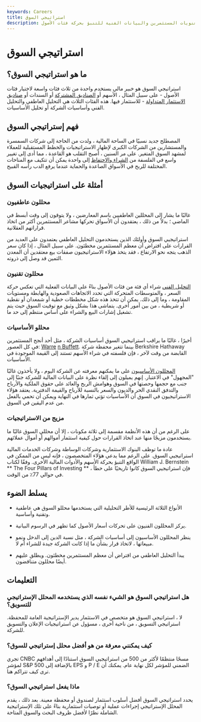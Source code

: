 ```yaml
---
keywords: Careers
title: استراتيجي السوق
description: استراتيجي السوق هو خبير مالي يستخدم عوامل مثل معنويات المستثمرين والبيانات الفنية للتنبؤ بحركة فئات الأصول.
---
```


# استراتيجي السوق
## ما هو استراتيجي السوق؟

استراتيجي السوق هو خبير مالي يستخدم واحدة من ثلاث فئات واسعة لاختيار فئات الأصول - على سبيل المثال ، الأسهم أو [الصناديق المشتركة](/mutualfund) أو السندات أو [صناديق الاستثمار المتداولة](/etf) - للاستثمار فيها. هذه الفئات الثلاث هي التحليل العاطفي والتحليل الفني وأساسيات الشركة أو تحليل الأساسيات.

## فهم إستراتيجي السوق

المصطلح جديد نسبيًا في الساحة المالية ، ولدت من الحاجة إلى شركات السمسرة والمستشارين من الشركات الكبرى لإظهار الاستراتيجيات والخطط المستقبلية للعملاء لمشهد السوق المتغير. على مر السنين ، أصبح التقلب هو القاعدة ، مما أدى إلى تغيير واسع في الفلسفة من [الشراء والاحتفاظ](/buyandhold) إلى واحدة يمكن أن تتكيف مع المناخات المختلفة للربح في الأسواق الصاعدة والحماية عندما يرفع الدب رأسه القبيح.

## أمثلة على استراتيجيات السوق

### محللون عاطفيون

غالبًا ما يشار إلى المحللين العاطفيين باسم المعارضين ، ولا يتوقون إلى وقت أبسط في الماضي ؛ بدلاً من ذلك ، يعتقدون أن الأسواق تحركها مشاعر المستثمرين أكثر من اتخاذ قراراتهم العقلانية.

استراتيجيي السوق وأولئك الذين يستخدمون التحليل العاطفي يعتمدون على العديد من القرارات على افتراض أن معظم المستثمرين مخطئون. على سبيل المثال ، إذا كان سعر الذهب يتجه نحو الارتفاع ، فقد يتخذ هؤلاء الاستراتيجيون صفقات بيع معتقدين أن المعدن الثمين قد وصل إلى ذروته.

### محللون تقنيون

[التحليل الفني](/technicalanalysis) شراء أي فئة من فئات الأصول بناءً على البيانات الفعلية التي تعكس حركة السعر ، والمتوسطات المتحركة التي تحدد الاتجاهات الصعودية والهابطة ومستويات المقاومة ، وما إلى ذلك. يمكن أن تتخذ هذه شكل مخططات خطية أو شمعدان أو نقطية أو شريطية ، من بين أمور أخرى. يتماشى هذا بشكل وثيق مع توقيت السوق حيث يتم تشغيل إشارات البيع والشراء على أساس منتظم إلى حد ما.

### محللو الأساسيات

أخيرًا ، غالبًا ما يراقب استراتيجيي السوق أساسيات الشركة ، مثل أحد أنجح المستثمرين في كل العصور: [Warre](/buffettrule) [n Buffett](/buffettrule). بينما تتغير محفظة شركة Berkshire Hathaway القابضة من وقت لآخر ، فإن فلسفته في شراء الأسهم تستند إلى القيمة الموجودة في الأساسيات.

[المحللون الأساسيون](/fundamentalanalysis) على ما يمكنهم معرفته عن الشركة اليوم ، ولا يأخذون غالبًا "المجهول" في الاعتبار. إنهم يميلون إلى إلقاء نظرة على البيانات المالية للشركة جنبًا إلى جنب مع حجمها وحصتها في السوق وهوامش الربح والعائد على حقوق الملكية والأرباح والتدفق النقدي الحر والديون والسعر بالنسبة للأرباح والقيمة الدفترية. يعتقد هؤلاء الاستراتيجيون في السوق أن الأساسيات تؤتي ثمارها في النهاية ويمكن أن تحمي بالفعل من عدم اليقين في السوق.

### مزيج من الاستراتيجيات

على الرغم من أن هذه الأنظمة مقسمة إلى ثلاثة مكونات ، إلا أن محللي السوق غالبًا ما يستخدمون مزيجًا منها عند اتخاذ القرارات حول كيفية استثمار أموالهم أو أموال عملائهم.

عادة ما توظف البنوك الاستثمارية وشركات الوساطة وشركات الخدمات المالية استراتيجيي السوق. على الرغم مما يدعي هؤلاء المتخصصون ، فإنه ليس من الممكن في الواقع التنبؤ بحركة الأسهم والأدوات المالية الأخرى. وفقًا لكتاب William J. Bernstein ** The Four Pillars of Investing ** ، فإن استراتيجيي السوق كانوا تاريخيًا على خطأ في حوالي 77٪ من الوقت.

## يسلط الضوء

- الأنواع الثلاثة الرئيسية للأطر التحليلية التي يستخدمها محللو السوق هي عاطفية وتقنية وأساسية.

- يركز المحللون الفنيون على تحركات أسعار الأصول كما تظهر في الرسوم البيانية.

- ينظر المحللون الأساسيون إلى أساسيات الشركة ، مثل نسبة الدين إلى الدخل ونمو مبيعاتها ، لاتخاذ قرار بشأن ما إذا كانت الشركة جيدة للشراء أم لا.

- يبدأ التحليل العاطفي من افتراض أن معظم المستثمرين مخطئون. ويطلق عليهم أيضًا محللون متناقضون.

## التعليمات

### هل استراتيجي السوق هو الشيء نفسه الذي يستخدمه المحلل الإستراتيجي للتسويق؟

لا ، استراتيجي السوق هو متخصص في الاستثمار يدير الإستراتيجية العامة للمحفظة. استراتيجي التسويق ، من ناحية أخرى ، مسؤول عن استراتيجيات الإعلان والتسويق للشركة.

### كيف يمكنني معرفة من هو أفضل محلل إستراتيجي للسوق؟

تجري CNBC مسحًا منتظمًا لأكثر من 500 من استراتيجيي السوق استنادًا إلى أهدافهم لمؤشر S&P 500 بالإضافة إلى EPS و P / E الضمني للمؤشر لكل نهاية عام. يمكنك أن ترى كيف تتراكم هنا.

### ماذا يفعل استراتيجي السوق؟

يحدد استراتيجي السوق أفضل أسلوب استثمار لصندوق أو محفظة معينة. بعد ذلك ، يقدم المحلل الإستراتيجي إجراءات عملية أو توصيات استثمارية بناءً على تلك الإستراتيجية الشاملة نظرًا لأفضل ظروف البحث والسوق المتاحة.

